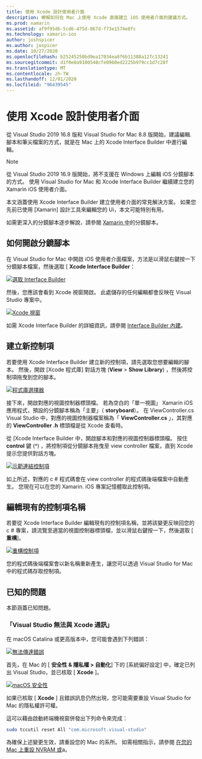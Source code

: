 ```yaml
---
title: 使用 Xcode 設計使用者介面
description: 瞭解如何在 Mac 上使用 Xcode 直接建立 iOS 使用者介面的建議方式。
ms.prod: xamarin
ms.assetid: af9f95db-5cd6-475d-867d-f73e1574e8fc
ms.technology: xamarin-ios
author: joshspicer
ms.author: jospicer
ms.date: 10/27/2020
ms.openlocfilehash: b25245250bd9ea17034ea8f6b11388a12fc13241
ms.sourcegitcommit: d1f0e0a9100548cfe0960ed2225b979cc1d7c28f
ms.translationtype: MT
ms.contentlocale: zh-TW
ms.lasthandoff: 12/01/2020
ms.locfileid: "96439545"
---
```

# <a name="designing-user-interfaces-with-xcode"></a>使用 Xcode 設計使用者介面

從 Visual Studio 2019 16.8 版和 Visual Studio for Mac 8.8 版開始，建議編輯. 腳本和筆尖檔案的方式，就是在 Mac 上的 Xcode Interface Builder 中進行編輯。

> [!NOTE]
> 從 Visual Studio 2019 16.9 版開始，將不支援在 Windows 上編輯 iOS 分鏡腳本的方式。 使用 Visual Studio for Mac 和 Xcode Interface Builder 繼續建立您的 Xamarin iOS 使用者介面。

本文涵蓋使用 Xcode Interface Builder 建立使用者介面的常見解決方案。  如果您先前已使用 [Xamarin] 設計工具來編輯您的 Ui，本文可能特別有用。 

如需更深入的分鏡腳本逐步解說，請參閱 [Xamarin 中](./indepth-storyboard.md)的分鏡腳本。

## <a name="how-to-open-a-storyboard"></a>如何開啟分鏡腳本 

在 Visual Studio for Mac 中開啟 iOS 使用者介面檔案，方法是以滑鼠右鍵按一下分鏡腳本檔案，然後選取 [ **Xcode Interface Builder**：

[![選取 Interface Builder](images/select-interface-builder.png)](images/select-interface-builder.png#lightbox)

然後，您應該會看到 Xcode 視窗開啟。 此處儲存的任何編輯都會反映在 Visual Studio 專案中。

[![Xcode 視窗](images/xcode.png)](images/xcode.png#lightbox)

如需 Xcode Interface Builder 的詳細資訊，請參閱 [Interface Builder 內建](https://developer.apple.com/xcode/interface-builder/)。

## <a name="creating-a-new-control"></a>建立新控制項

若要使用 Xcode Interface Builder 建立新的控制項，請先選取您想要編輯的腳本。 然後，開啟 [Xcode 程式庫] 對話方塊 (**View**  >  **Show Library**) ，然後將控制項拖曳到您的腳本。

[![程式庫選擇器](images/library-picker.png)](images/library-picker.png#lightbox)

接下來，開啟對應的視圖控制器標頭檔。  若為空白的「單一視圖」 Xamarin iOS 應用程式，預設的分鏡腳本稱為「主要」（ **storyboard**）。 在 ViewController.cs Visual Studio 中，對應的視圖控制器檔案稱為「 **ViewController.cs** 」，其對應的 **ViewController .h** 標頭檔是從 Xcode 查看時。

從 [Xcode Interface Builder 中，開啟腳本和對應的視圖控制器標頭檔。  按住 **control** 鍵 (**^**) ，將控制項從分鏡腳本拖曳至 view controller 檔案，直到 Xcode 提示您提供對話方塊。

[![示範連結控制項](images/demo-link-control.gif)](images/demo-link-control.gif#lightbox)

如上所述，對應的 c # 程式碼會在 view controller 的程式碼後端檔案中自動產生。  您現在可以在您的 Xamarin. iOS 專案記憶體取此控制項。

## <a name="editing-an-existing-controls-name"></a>編輯現有的控制項名稱

若要從 Xcode Interface Builder 編輯現有的控制項名稱，並將該變更反映回您的 c # 專案，請流覽至適當的視圖控制器標頭檔，並以滑鼠右鍵按一下，然後選取 [ **重構**]。   

[![重構控制項](images/refactor-control.png)](images/refactor-control.png#lightbox)

您的程式碼後端檔案會以新名稱重新產生，讓您可以透過 Visual Studio for Mac 中的程式碼存取控制項。

## <a name="known-problems"></a>已知的問題

本節涵蓋已知問題。

### <a name="visual-studio-could-not-communicate-with-xcode"></a>「Visual Studio 無法與 Xcode 通訊」

在 macOS Catalina 或更高版本中，您可能會遇到下列錯誤：

[![無法傳達錯誤](images/could-not-communicate.png)](images/could-not-communicate.png#lightbox)

首先，在 Mac 的 [ **安全性 & 隱私權 > 自動化**] 下的 [系統偏好設定] 中，確定已列出 Visual Studio，並已核取 [ **Xcode** ]。

[![macOS 安全性](images/macos-security.png)](images/macos-security.png#lightbox)

如果已核取 [ **Xcode** ] 且錯誤訊息仍然出現，您可能需要重設 Visual Studio for Mac 的隱私權許可權。

這可以藉由啟動終端機視窗併發出下列命令來完成：

```bash
sudo tccutil reset All "com.microsoft.visual-studio"
```

為確保上述變更生效，請重設您的 Mac 的系所。 如需相關指示，請參閱 [在您的 Mac 上重設 NVRAM 或](https://support.apple.com/HT204063)a。
